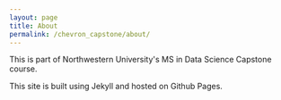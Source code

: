 ```yaml
---
layout: page
title: About
permalink: /chevron_capstone/about/
---
```


This is part of Northwestern University's MS in Data Science Capstone course. 

This site is built using Jekyll and hosted on Github Pages. 
